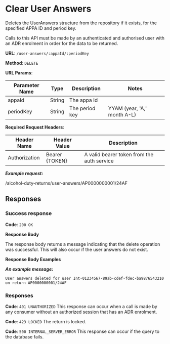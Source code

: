 # Clear User Answers

Deletes the UserAnswers structure from the repository if it exists, for the specified APPA ID and period key.

Calls to this API must be made by an authenticated and authorised user with an ADR enrolment in order for the data to be
returned.

**URL**: `/user-answers/:appaId/:periodKey`

**Method**: `DELETE`

**URL Params**:

| Parameter Name | Type   | Description    | Notes                       |
|----------------|--------|----------------|-----------------------------|
| appaId         | String | The appa Id    |                             |
| periodKey      | String | The period key | YYAM (year, 'A,' month A-L) |

**Required Request Headers**:

| Header Name   | Header Value   | Description                                |
|---------------|----------------|--------------------------------------------|
| Authorization | Bearer {TOKEN} | A valid bearer token from the auth service |

***Example request:***

/alcohol-duty-returns/user-answers/AP0000000001/24AF

## Responses

### Success response

**Code**: `200 OK`

**Response Body**

The response body returns a message indicating that the delete operation was successful. This will also occur if the
user answers do not exist.

**Response Body Examples**

***An example message:***

```
User answers deleted for user Int-01234567-89ab-cdef-fdec-ba9876543210 on return AP0000000001/24AF
```

### Responses

**Code**: `401 UNAUTHORIZED`
This response can occur when a call is made by any consumer without an authorized session that has an ADR enrolment.

**Code**: `423 LOCKED`
The return is locked.

**Code**: `500 INTERNAL_SERVER_ERROR`
This response can occur if the query to the database fails.